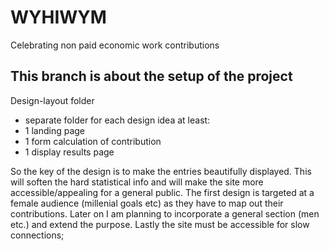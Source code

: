 # WYHIWYM
Celebrating non paid economic work contributions

## This branch is about the setup of the project

Design-layout folder
- separate folder for each design idea
at least:
- 1 landing page
- 1 form calculation of contribution
- 1 display results page

So the key of the design is to make the entries beautifully displayed. This will soften the hard statistical info and will make
the site more accessible/appealing for a general public. The first design is targeted at a female audience (millenial goals etc)
as they have to map out their contributions. Later on I am planning to incorporate a general section (men etc.) and extend the
purpose. Lastly the site must be accessible for slow connections;
